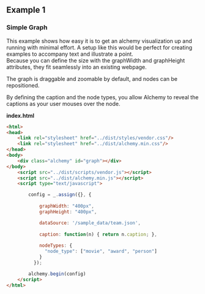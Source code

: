 
Example 1
---------------------
### Simple Graph

This example shows how easy it is to get an alchemy visualization up and running with minimal effort.
A setup like this would be perfect for creating examples to accompany text and illustrate a point.  
Because you can define the size with the graphWidth and graphHeight attributes, they fit seamlessly into an existing webpage.

The graph is draggable and zoomable by default, and nodes can be repositioned.

By defining the caption and the node types, you allow Alchemy to reveal the captions as your user mouses over the node.

**index.html**
```html
<html>
<head>
    <link rel="stylesheet" href="../dist/styles/vendor.css"/>
    <link rel="stylesheet" href="../dist/alchemy.min.css"/>
</head>
<body>
    <div class="alchemy" id="graph"></div>
</body>
    <script src="../dist/scripts/vendor.js"></script>
    <script src="../dist/alchemy.min.js"></script>
    <script type="text/javascript">

        config = _.assign({}, {
            
            graphWidth: "400px",
            graphHeight: "400px",

            dataSource: '/sample_data/team.json',
            
            caption: function(n) { return n.caption; },
            
            nodeTypes: {
              "node_type": ["movie", "award", "person"]
            }
          });

        alchemy.begin(config)
    </script>
</html>
```